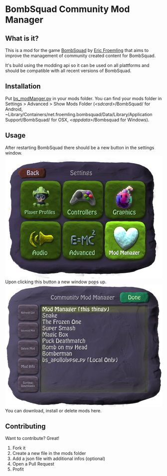 BombSquad Community Mod Manager
=============================
What is it?
-------------
This is a mod for the game <a href="http://www.froemling.net/apps/bombsquad">BombSquad</a> by <a href="http://www.froemling.net/about">Eric Froemling</a> that aims to improve the management of community created content for BombSquad.

It's build using the modding api so it can be used on all plattforms and should be compatible with all recent versions of BombSquad.


Installation
-------------
Put <a href="https://raw.githubusercontent.com/Mrmaxmeier/BombSquad-ModManager-and-Mods/master/mods/bs_modManager.py">bs_modManger.py</a> in your mods folder.
You can find your mods folder in Settings > Advanced > Show Mods Folder (*<*sdcard*>*/BombSquad/ for Android, ~Library/Containers/net.froemling.bombsquad/Data/Library/Application Support/BombSquad/ for OSX, *<*appdata*>*/Bombsquad for Windows).

Usage
-------------
After restarting BombSquad there should be a new button in the settings window.
<img src="screenshots/SettingsWindow.png">
Upon clicking this button a new window pops up.
<img src="screenshots/ModManagerWindow.png">
You can download, install or delete mods here.


Contributing
-------------
Want to contribute? Great!

1. Fork it
2. Create a new file in the mods folder
3. Add a json file with additional infos (optional)
5. Open a Pull Request
6. Profit
